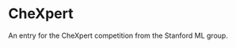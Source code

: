 CheXpert
==============================

An entry for the CheXpert competition from the Stanford ML group.
